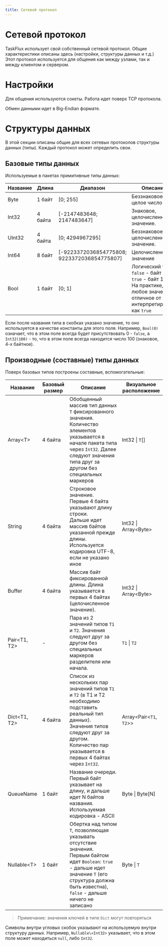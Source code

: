 ```yaml
---
title: Сетевой протокол
---
```


# Сетевой протокол

TaskFlux использует свой собственный сетевой протокол.
Общие характеристики описаны здесь (настройки, структуры данных и т.д.)
Этот протокол используется для общения как между узлами, так и между клиентом и сервером.

# Настройки

Для общения используются сокеты.
Работа идет поверх TCP протокола.

Обмен данными идет в Big-Endian формате.

# Структуры данных

В этой секции описаны общие для всех сетевых протоколов структуры данных (типы).
Каждый протокол может определить свои.

## Базовые типы данных

Используемые в пакетах примитивные типы данных:

| Название | Длина   | Диапазон                                    | Описание                                                                                                                                     |
|----------|---------|---------------------------------------------|----------------------------------------------------------------------------------------------------------------------------------------------|
| Byte     | 1 байт  | [0; 255]                                    | Беззнаковое, целое число                                                                                                                     | 
| Int32    | 4 байта | [-2147483648; 2147483647]                   | Знаковое, целочисленное значение.                                                                                                            |
| UInt32   | 4 байта | [0; 4294967295]                             | Беззнаковое, целочисленное значение.                                                                                                         |
| Int64    | 8 байт  | [-9223372036854775808; 9223372036854775807] | Целочисленное значение                                                                                                                       |
| Bool     | 1 байт  | [0; 1]                                      | Логический тип. <br/> `false` - байт 0 <br/> `true` - байт 1. <br/> На практике, любое значение отличное от нуля интерпретируется как `true` | 

Если после названия типа в скобках указано значение, то оно используется в качестве константы для этого поля.
Например, `Bool(0)` означает, что в этом поле всегда будет присутствовать 0 - `false`, а `Int32(100)` - то, что в этом
поле всегда находится число 100 (знаковое, 4-х байтное).

## Производные (составные) типы данных

Поверх базовых типов построены составные, вспомогательные:

| Название      | Базовый размер | Описание                                                                                                                                                                                                                  | Визуальное расположение   |
|---------------|----------------|---------------------------------------------------------------------------------------------------------------------------------------------------------------------------------------------------------------------------|---------------------------|
| Array\<T>     | 4 байта        | Обобщенный массив тип данных `T` фиксированного значения. <br/> Количество элементов указывается в начале пакета типа через `Int32`. Далее следуют значения типа друг за другом без специальных маркеров                  | Int32 \| `T`[]            |
| String        | 4 байта        | Строковое значение. <br/> Первые 4 байта указывают длину строки. <br/> Дальше идет массив байтов указанной прежде длины. <br/> Используется кодировка UTF-8, если не указано иное                                         | Int32 \| Array\<Byte>     |
| Buffer        | 4 байта        | Массив байт фиксированной длины. Длина указывается в первых 4 байтах (целочисленное значение).                                                                                                                            | Int32 \| Array\<Byte>     |
| Pair\<T1, T2> | -              | Пара из 2 значений типов `T1` и `T2`. Значения следуют друг за другом без специальных маркеров разделителя или начала.                                                                                                    | `T1` \| `T2`              |
| Dict\<T1, T2> | 4 байта        | Список из нескольких пар значений типов `T1` и `T2` (в T1 и T2 необходимо подставить реальный тип данных). <br/> Значения типов следуют друг за другом. <br/> Количество пар указывается в первых 4 байтах через `Int32`. | Array\<Pair\<`T1`, `T2`>> |
| QueueName     | 1 байт         | Название очереди. Первый байт указывает на длину, и дальше идет N байтов названия. <br/> Используемая кодировка - ASCII                                                                                                   | Byte \| Byte\[N]          |
| Nullable\<T>  | 1 байт         | Обертка над типом `T`, позволяющая указывать отсутствие значения. <br/> Первым байтом идет `Boolean`: `true` - дальше идет значение `T` (его структура должна быть известна), `false` - дальше ничего не записано         | Byte \| `T`               |

> Примечание: значения ключей в типе `Dict` могут повторяться

Символы внутри угловых скобок указывают на используемую внутри структуру данных.
Например, `Nullable\<Int32>` указывает, что в этом поле может находиться `null`, либо `Int32`.
